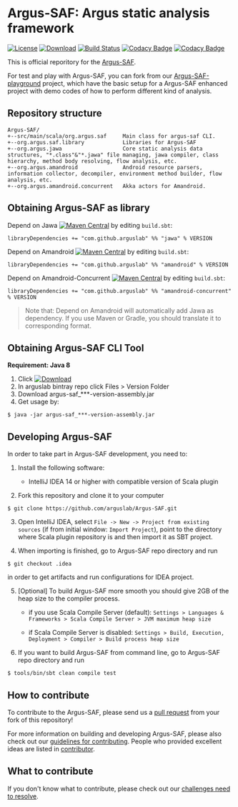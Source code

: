 # Argus-SAF: Argus static analysis framework
[![License](https://img.shields.io/badge/License-EPL%201.0-red.svg)](https://opensource.org/licenses/EPL-1.0) 
[![Download](https://api.bintray.com/packages/arguslab/maven/argus-saf/images/download.svg)](https://bintray.com/arguslab/maven/argus-saf/_latestVersion)
[![Build Status](https://travis-ci.org/arguslab/Argus-SAF.svg?branch=master)](https://travis-ci.org/arguslab/Argus-SAF)
[![Codacy Badge](https://api.codacy.com/project/badge/Grade/1a59d168b6fc42faaed643249ac3e2f5)](https://www.codacy.com/app/fgwei521/Argus-SAF?utm_source=github.com&amp;utm_medium=referral&amp;utm_content=arguslab/Argus-SAF&amp;utm_campaign=Badge_Grade)
[![Codacy Badge](https://api.codacy.com/project/badge/Coverage/1a59d168b6fc42faaed643249ac3e2f5)](https://www.codacy.com/app/fgwei521/Argus-SAF?utm_source=github.com&amp;utm_medium=referral&amp;utm_content=arguslab/Argus-SAF&amp;utm_campaign=Badge_Coverage)

This is official reporitory for the [Argus-SAF](http://pag.arguslab.org/argus-saf).

For test and play with Argus-SAF, you can fork from our [Argus-SAF-playground](https://github.com/arguslab/Argus-SAF-playground)
project, which have the basic setup for a Argus-SAF enhanced project with demo codes of how to perform different kind of analysis.

## Repository structure

```
Argus-SAF/
+--src/main/scala/org.argus.saf     Main class for argus-saf CLI.
+--org.argus.saf.library            Libraries for Argus-SAF
+--org.argus.jawa                   Core static analysis data structures, "*.class"&"*.jawa" file managing, jawa compiler, class hierarchy, method body resolving, flow analysis, etc.
+--org.argus.amandroid              Android resource parsers, information collector, decompiler, environment method builder, flow analysis, etc.
+--org.argus.amandroid.concurrent   Akka actors for Amandroid.
```

## Obtaining Argus-SAF as library

Depend on Jawa
[![Maven Central](https://maven-badges.herokuapp.com/maven-central/com.github.arguslab/jawa_2.12/badge.svg)](https://maven-badges.herokuapp.com/maven-central/com.github.arguslab/jawa_2.12)
by editing
`build.sbt`:

```
libraryDependencies += "com.github.arguslab" %% "jawa" % VERSION
```

Depend on Amandroid
[![Maven Central](https://maven-badges.herokuapp.com/maven-central/com.github.arguslab/amandroid_2.12/badge.svg)](https://maven-badges.herokuapp.com/maven-central/com.github.arguslab/amandroid_2.12)
by editing
`build.sbt`:

```
libraryDependencies += "com.github.arguslab" %% "amandroid" % VERSION
```

Depend on Amandroid-Concurrent
[![Maven Central](https://maven-badges.herokuapp.com/maven-central/com.github.arguslab/amandroid-concurrent_2.12/badge.svg)](https://maven-badges.herokuapp.com/maven-central/com.github.arguslab/amandroid-concurrent_2.12)
by editing
`build.sbt`:

```
libraryDependencies += "com.github.arguslab" %% "amandroid-concurrent" % VERSION
```

> Note that: Depend on Amandroid will automatically add Jawa as dependency. If you use Maven or Gradle, you should translate it to corresponding format.

## Obtaining Argus-SAF CLI Tool

**Requirement: Java 8**

1. Click [![Download](https://api.bintray.com/packages/arguslab/maven/argus-saf/images/download.svg)](https://bintray.com/arguslab/maven/argus-saf/_latestVersion)
2. In arguslab bintray repo click Files > Version Folder
3. Download argus-saf_***-version-assembly.jar
4. Get usage by:
  
 ```
 $ java -jar argus-saf_***-version-assembly.jar
 ```

## Developing Argus-SAF

In order to take part in Argus-SAF development, you need to:

1. Install the following software:
    - IntelliJ IDEA 14 or higher with compatible version of Scala plugin

2. Fork this repository and clone it to your computer

  ```
  $ git clone https://github.com/arguslab/Argus-SAF.git
  ```

3. Open IntelliJ IDEA, select `File -> New -> Project from existing sources`
(if from initial window: `Import Project`), point to
the directory where Scala plugin repository is and then import it as SBT project.

4. When importing is finished, go to Argus-SAF repo directory and run

  ```
  $ git checkout .idea
  ```

  in order to get artifacts and run configurations for IDEA project.

5. [Optional] To build Argus-SAF more smooth you should give 2GB of the heap size to the compiler process.
   - if you use Scala Compile Server (default):
   `Settings > Languages & Frameworks > Scala Compile Server > JVM maximum heap size`

   - if Scala Compile Server is disabled:
   `Settings > Build, Execution, Deployment > Compiler > Build process heap size`
   
6. If you want to build Argus-SAF from command line, go to Argus-SAF repo directory and run

  ```
  $ tools/bin/sbt clean compile test
  ```

## How to contribute

To contribute to the Argus-SAF, please send us a [pull request](https://help.github.com/articles/using-pull-requests/#fork--pull) from your fork of this repository!

For more information on building and developing Argus-SAF, please also check out our [guidelines for contributing](CONTRIBUTING.md). People who provided excellent ideas are listed in [contributor](CONTRIBUTOR.md).
 
## What to contribute

If you don't know what to contribute, please check out our [challenges need to resolve](CHALLENGE.md).

